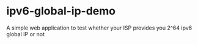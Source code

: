 # ipv6-global-ip-demo
A simple web application to test whether your ISP provides you 2^64 ipv6 global IP or not
